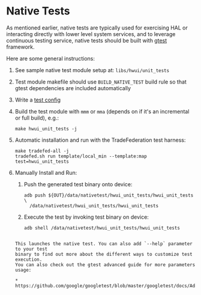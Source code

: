 # Native Tests

As mentioned earlier, native tests are typically used for exercising HAL or
interacting directly with lower level system services, and to leverage
continuous testing service, native tests should be built with
[gtest](https://github.com/google/googletests) framework.

Here are some general instructions:

1. See sample native test module setup at: `libs/hwui/unit_tests`
1. Test module makefile should use `BUILD_NATIVE_TEST` build rule so that
gtest dependencies are included automatically
1. Write a [test config](test-config.md)
1. Build the test module with `mmm` or `mma` (depends on if it's an
incremental or full build), e.g.:

   ```shell
   make hwui_unit_tests -j
   ```
1.  Automatic installation and run with the TradeFederation test harness:

    ```
    make tradefed-all -j
    tradefed.sh run template/local_min --template:map test=hwui_unit_tests
    ```
1. Manually Install and Run:
   1. Push the generated test binary onto device:

      ```shell
      adb push ${OUT}/data/nativetest/hwui_unit_tests/hwui_unit_tests \
        /data/nativetest/hwui_unit_tests/hwui_unit_tests
      ```
   1. Execute the test by invoking test binary on device:

      ```shell
      adb shell /data/nativetest/hwui_unit_tests/hwui_unit_tests
   ```

   This launches the native test. You can also add `--help` parameter to your test
   binary to find out more about the different ways to customize test execution.
   You can also check out the gtest advanced guide for more parameters usage:

   *   https://github.com/google/googletest/blob/master/googletest/docs/AdvancedGuide.md
